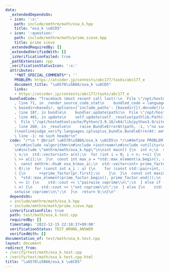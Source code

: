 ```yaml
---
data:
  _extendedDependsOn:
  - icon: ':x:'
    path: include/emthrm/math/osa_k.hpp
    title: "osa_k \u6CD5"
  - icon: ':question:'
    path: include/emthrm/math/prime_sieve.hpp
    title: prime sieve
  _extendedRequiredBy: []
  _extendedVerifiedWith: []
  _isVerificationFailed: true
  _pathExtension: cpp
  _verificationStatusIcon: ':x:'
  attributes:
    '*NOT_SPECIAL_COMMENTS*': ''
    PROBLEM: https://atcoder.jp/contests/abc177/tasks/abc177_e
    document_title: "\u6570\u5B66/osa_k \u6CD5"
    links:
    - https://atcoder.jp/contests/abc177/tasks/abc177_e
  bundledCode: "Traceback (most recent call last):\n  File \"/opt/hostedtoolcache/Python/3.9.16/x64/lib/python3.9/site-packages/onlinejudge_verify/documentation/build.py\"\
    , line 71, in _render_source_code_stat\n    bundled_code = language.bundle(stat.path,\
    \ basedir=basedir, options={'include_paths': [basedir]}).decode()\n  File \"/opt/hostedtoolcache/Python/3.9.16/x64/lib/python3.9/site-packages/onlinejudge_verify/languages/cplusplus.py\"\
    , line 187, in bundle\n    bundler.update(path)\n  File \"/opt/hostedtoolcache/Python/3.9.16/x64/lib/python3.9/site-packages/onlinejudge_verify/languages/cplusplus_bundle.py\"\
    , line 401, in update\n    self.update(self._resolve(pathlib.Path(included), included_from=path))\n\
    \  File \"/opt/hostedtoolcache/Python/3.9.16/x64/lib/python3.9/site-packages/onlinejudge_verify/languages/cplusplus_bundle.py\"\
    , line 260, in _resolve\n    raise BundleErrorAt(path, -1, \"no such header\"\
    )\nonlinejudge_verify.languages.cplusplus_bundle.BundleErrorAt: emthrm/math/osa_k.hpp:\
    \ line -1: no such header\n"
  code: "/*\n * @brief \u6570\u5B66/osa_k \u6CD5\n */\n#define PROBLEM \"https://atcoder.jp/contests/abc177/tasks/abc177_e\"\
    \n\n#include <algorithm>\n#include <iostream>\n#include <utility>\n#include <vector>\n\
    \n#include \"emthrm/math/osa_k.hpp\"\n\nint main() {\n  int n;\n  std::cin >>\
    \ n;\n  std::vector<int> a(n);\n  for (int i = 0; i < n; ++i) {\n    std::cin\
    \ >> a[i];\n  }\n  const int max_a = *std::max_element(a.begin(), a.end());\n\
    \  const emthrm::OsaK osa_k(max_a);\n  std::vector<int> prime_factor(max_a + 1,\
    \ 0);\n  for (const int a_i : a) {\n    for (const std::pair<int, int>& pr : osa_k.query(a_i))\
    \ {\n      ++prime_factor[pr.first];\n    }\n  }\n  const int maximum =\n    \
    \  *std::max_element(prime_factor.begin(), prime_factor.end());\n  if (maximum\
    \ <= 1) {\n    std::cout << \"pairwise coprime\\n\";\n  } else if (maximum ==\
    \ n) {\n    std::cout << \"not coprime\\n\";\n  } else {\n    std::cout << \"\
    setwise coprime\\n\";\n  }\n  return 0;\n}\n"
  dependsOn:
  - include/emthrm/math/osa_k.hpp
  - include/emthrm/math/prime_sieve.hpp
  isVerificationFile: true
  path: test/math/osa_k.test.cpp
  requiredBy: []
  timestamp: '2022-12-15 22:18:37+09:00'
  verificationStatus: TEST_WRONG_ANSWER
  verifiedWith: []
documentation_of: test/math/osa_k.test.cpp
layout: document
redirect_from:
- /verify/test/math/osa_k.test.cpp
- /verify/test/math/osa_k.test.cpp.html
title: "\u6570\u5B66/osa_k \u6CD5"
---
```

